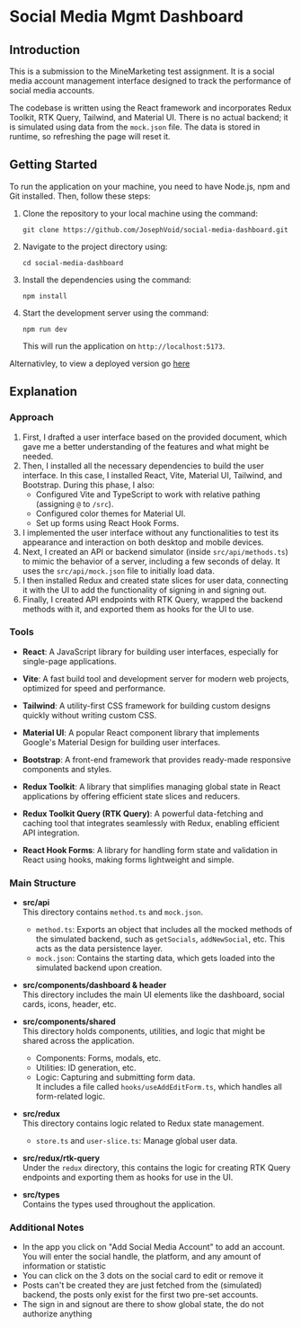 # Social Media Mgmt Dashboard

## Introduction

This is a submission to the MineMarketing test assignment. It is a social media account management interface designed to track the performance of social media accounts.

The codebase is written using the React framework and incorporates Redux Toolkit, RTK Query, Tailwind, and Material UI. There is no actual backend; it is simulated using data from the `mock.json` file. The data is stored in runtime, so refreshing the page will reset it.

## Getting Started

To run the application on your machine, you need to have Node.js, npm and Git installed. Then, follow these steps:

1. Clone the repository to your local machine using the command:

   ```
   git clone https://github.com/JosephVoid/social-media-dashboard.git
   ```

2. Navigate to the project directory using:

   ```
   cd social-media-dashboard
   ```

3. Install the dependencies using the command:

   ```
   npm install
   ```

4. Start the development server using the command:

   ```
   npm run dev
   ```

   This will run the application on `http://localhost:5173`.

Alternativley, to view a deployed version go [here](https://social-media-dash-mgmt.netlify.app/)

## Explanation

### Approach

1. First, I drafted a user interface based on the provided document, which gave me a better understanding of the features and what might be needed.
2. Then, I installed all the necessary dependencies to build the user interface. In this case, I installed React, Vite, Material UI, Tailwind, and Bootstrap. During this phase, I also:
   - Configured Vite and TypeScript to work with relative pathing (assigning `@` to `/src`).
   - Configured color themes for Material UI.
   - Set up forms using React Hook Forms.
3. I implemented the user interface without any functionalities to test its appearance and interaction on both desktop and mobile devices.
4. Next, I created an API or backend simulator (inside `src/api/methods.ts`) to mimic the behavior of a server, including a few seconds of delay. It uses the `src/api/mock.json` file to initially load data.
5. I then installed Redux and created state slices for user data, connecting it with the UI to add the functionality of signing in and signing out.
6. Finally, I created API endpoints with RTK Query, wrapped the backend methods with it, and exported them as hooks for the UI to use.

### Tools

- **React**: A JavaScript library for building user interfaces, especially for single-page applications.

- **Vite**: A fast build tool and development server for modern web projects, optimized for speed and performance.

- **Tailwind**: A utility-first CSS framework for building custom designs quickly without writing custom CSS.

- **Material UI**: A popular React component library that implements Google's Material Design for building user interfaces.

- **Bootstrap**: A front-end framework that provides ready-made responsive components and styles.

- **Redux Toolkit**: A library that simplifies managing global state in React applications by offering efficient state slices and reducers.

- **Redux Toolkit Query (RTK Query)**: A powerful data-fetching and caching tool that integrates seamlessly with Redux, enabling efficient API integration.

- **React Hook Forms**: A library for handling form state and validation in React using hooks, making forms lightweight and simple.

### Main Structure

- **src/api**  
  This directory contains `method.ts` and `mock.json`.

  - `method.ts`: Exports an object that includes all the mocked methods of the simulated backend, such as `getSocials`, `addNewSocial`, etc. This acts as the data persistence layer.
  - `mock.json`: Contains the starting data, which gets loaded into the simulated backend upon creation.

- **src/components/dashboard & header**  
  This directory includes the main UI elements like the dashboard, social cards, icons, header, etc.

- **src/components/shared**  
  This directory holds components, utilities, and logic that might be shared across the application.

  - Components: Forms, modals, etc.
  - Utilities: ID generation, etc.
  - Logic: Capturing and submitting form data.  
    It includes a file called `hooks/useAddEditForm.ts`, which handles all form-related logic.

- **src/redux**  
  This directory contains logic related to Redux state management.

  - `store.ts` and `user-slice.ts`: Manage global user data.

- **src/redux/rtk-query**  
  Under the `redux` directory, this contains the logic for creating RTK Query endpoints and exporting them as hooks for use in the UI.

- **src/types**  
  Contains the types used throughout the application.

### Additional Notes

- In the app you click on "Add Social Media Account" to add an account. You will enter the social handle, the platform, and any amount of information or statistic
- You can click on the 3 dots on the social card to edit or remove it
- Posts can't be created they are just fetched from the (simulated) backend, the posts only exist for the first two pre-set accounts.
- The sign in and signout are there to show global state, the do not authorize anything
